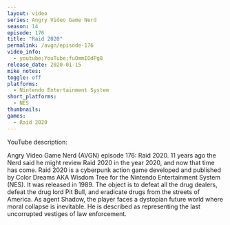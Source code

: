 ```yaml
---
layout: video
series: Angry Video Game Nerd
season: 14
episode: 176
title: "Raid 2020"
permalink: /avgn/episode-176
video_info:
  - youtube;YouTube;fuOmmIOdPg8
release_date: 2020-01-15
mike_notes:
toggle: off
platforms: 
  - Nintendo Entertainment System
short_platforms:
  - NES
thumbnails: 
games: 
  - Raid 2020
---
```


<p class="yt-description">YouTube description:</p>

Angry Video Game Nerd (AVGN) episode 176: Raid 2020. 11 years ago the Nerd said he might review Raid 2020 in the year 2020, and now that time has come. Raid 2020 is a cyberpunk action game developed and published by Color Dreams AKA Wisdom Tree for the Nintendo Entertainment System (NES). It was released in 1989. The object is to defeat all the drug dealers, defeat the drug lord Pit Bull, and eradicate drugs from the streets of America. As agent Shadow, the player faces a dystopian future world where moral collapse is inevitable. He is described as representing the last uncorrupted vestiges of law enforcement.